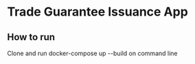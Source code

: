 # Trade Guarantee Issuance App

## How to run

Clone and run docker-compose up --build on command line

